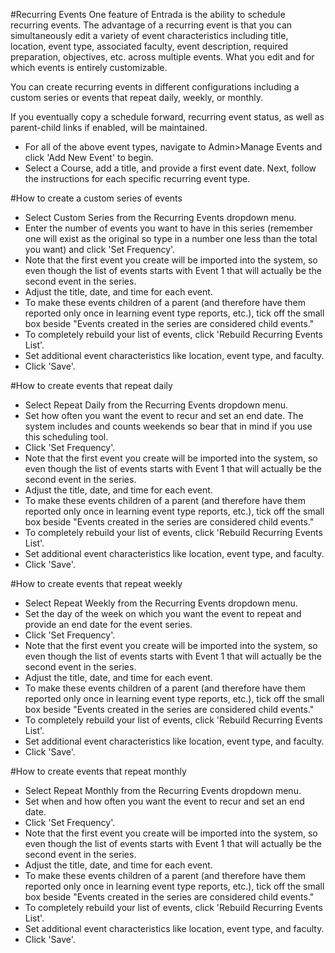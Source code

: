 #Recurring Events
One feature of Entrada is the ability to schedule recurring events. The advantage of a recurring event is that you can simultaneously edit a variety of event characteristics including title, location, event type, associated faculty, event description, required preparation, objectives, etc. across multiple events.  What you edit and for which events is entirely customizable.

You can create recurring events in different configurations including a custom series or events that repeat daily, weekly, or monthly.

If you eventually copy a schedule forward, recurring event status, as well as parent-child links if enabled, will be maintained.

* For all of the above event types, navigate to Admin>Manage Events and click 'Add New Event' to begin.
* Select a Course, add a title, and provide a first event date.  Next, follow the instructions for each specific recurring event type.

#How to create a custom series of events
* Select Custom Series from the Recurring Events dropdown menu.
* Enter the number of events you want to have in this series (remember one will exist as the original so type in a number one less than the total you want) and click 'Set Frequency'.
* Note that the first event you create will be imported into the system, so even though the list of events starts with Event 1 that will actually be the second event in the series.
* Adjust the title, date, and time for each event.
* To make these events children of a parent (and therefore have them reported only once in learning event type reports, etc.), tick off the small box beside "Events created in the series are considered child events."
* To completely rebuild your list of events, click 'Rebuild Recurring Events List'.
* Set additional event characteristics like location, event type, and faculty.
* Click 'Save'.

#How to create events that repeat daily
* Select Repeat Daily from the Recurring Events dropdown menu.
* Set how often you want the event to recur and set an end date.  The system includes and counts weekends so bear that in mind if you use this scheduling tool.
* Click 'Set Frequency'.
* Note that the first event you create will be imported into the system, so even though the list of events starts with Event 1 that will actually be the second event in the series.
* Adjust the title, date, and time for each event.
* To make these events children of a parent (and therefore have them reported only once in learning event type reports, etc.), tick off the small box beside "Events created in the series are considered child events."
* To completely rebuild your list of events, click 'Rebuild Recurring Events List'.
* Set additional event characteristics like location, event type, and faculty.
* Click 'Save'.

#How to create events that repeat weekly
* Select Repeat Weekly from the Recurring Events dropdown menu.
* Set the day of the week on which you want the event to repeat and provide an end date for the event series.
* Click 'Set Frequency'.
* Note that the first event you create will be imported into the system, so even though the list of events starts with Event 1 that will actually be the second event in the series.
* Adjust the title, date, and time for each event.
* To make these events children of a parent (and therefore have them reported only once in learning event type reports, etc.), tick off the small box beside "Events created in the series are considered child events."
* To completely rebuild your list of events, click 'Rebuild Recurring Events List'.
* Set additional event characteristics like location, event type, and faculty.
* Click 'Save'.

#How to create events that repeat monthly
* Select Repeat Monthly from the Recurring Events dropdown menu.
* Set when and how often you want the event to recur and set an end date.
* Click 'Set Frequency'.
* Note that the first event you create will be imported into the system, so even though the list of events starts with Event 1 that will actually be the second event in the series.
* Adjust the title, date, and time for each event.
* To make these events children of a parent (and therefore have them reported only once in learning event type reports, etc.), tick off the small box beside "Events created in the series are considered child events."
* To completely rebuild your list of events, click 'Rebuild Recurring Events List'.
* Set additional event characteristics like location, event type, and faculty.
* Click 'Save'.

